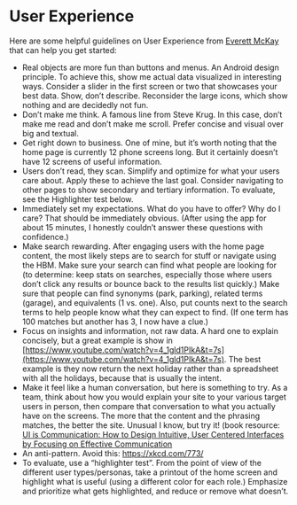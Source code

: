 # User Experience
Here are some helpful guidelines on User Experience from [Everett McKay](https://www.linkedin.com/in/everettmckay/) that can help you get started:
- Real objects are more fun than buttons and menus. An Android design principle. To achieve this, show me actual data visualized in interesting ways. Consider a slider in the first screen or two that showcases your best data. Show, don’t describe. Reconsider the large icons, which show nothing and are decidedly not fun.
- Don’t make me think. A famous line from Steve Krug. In this case, don’t make me read and don’t make me scroll. Prefer concise and visual over big and textual.
- Get right down to business. One of mine, but it’s worth noting that the home page is currently 12 phone screens long. But it certainly doesn’t have 12 screens of useful information.
- Users don’t read, they scan. Simplify and optimize for what your users care about. Apply these to achieve the last goal. Consider navigating to other pages to show secondary and tertiary information. To evaluate, see the Highlighter test below.
- Immediately set my expectations. What do you have to offer? Why do I care? That should be immediately obvious. (After using the app for about 15 minutes, I honestly couldn’t answer these questions with confidence.)
- Make search rewarding. After engaging users with the home page content, the most likely steps are to search for stuff or navigate using the HBM. Make sure your search can find what people are looking for (to determine: keep stats on searches, especially those where users don’t click any results or bounce back to the results list quickly.) Make sure that people can find synonyms (park, parking), related terms (garage), and equivalents (1 vs. one). Also, put counts next to the search terms to help people know what they can expect to find. (If one term has 100 matches but another has 3, I now have a clue.)
- Focus on insights and information, not raw data. A hard one to explain concisely, but a great example is show in [https://www.youtube.com/watch?v=4_1gld1PIkA&t=7s](https://www.youtube.com/watch?v=4_1gld1PIkA&t=7s). The best example is they now return the next holiday rather than a spreadsheet with all the holidays, because that is usually the intent.
- Make it feel like a human conversation, but here is something to try. As a team, think about how you would explain your site to your various target users in person, then compare that conversation to what you actually have on the screens. The more that the content and the phrasing matches, the better the site. Unusual I know, but try it! (book resource: [UI is Communication: How to Design Intuitive, User Centered Interfaces by Focusing on Effective Communication](https://www.amazon.com/UI-Communication-Intuitive-Interfaces-Effective/dp/0123969808/)
- An anti-pattern. Avoid this: https://xkcd.com/773/
- To evaluate, use a “highlighter test”. From the point of view of the different user types/personas, take a printout of the home screen and highlight what is useful (using a different color for each role.) Emphasize and prioritize what gets highlighted, and reduce or remove what doesn’t.
